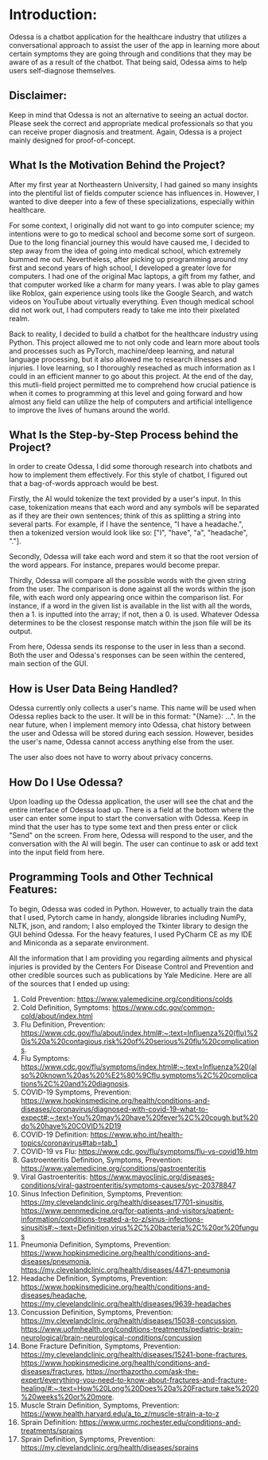# **Introduction:**
Odessa is a chatbot application for the healthcare industry that utilizes a conversational approach 
to assist the user of the app in learning more about certain symptoms they are going through and conditions 
that they may be aware of as a result of the chatbot. That being said, Odessa aims to help users self-diagnose 
themselves. 

## **Disclaimer:**
Keep in mind that Odessa is not an alternative to seeing an actual doctor. Please seek the 
correct and appropriate medical professionals so that you can receive proper diagnosis and treatment. Again, Odessa 
is a project mainly designed for proof-of-concept.



## **What Is the Motivation Behind the Project?**
After my first year at Northeastern University, I had gained so many insights into the plentiful list of fields computer 
science has influences in. However, I wanted to dive deeper into a few of these specializations, especially within 
healthcare. 

For some context, I originally did not want to go into computer science; my intentions were to go to medical school and 
become some sort of surgeon. Due to the long financial journey this would have caused me, I decided to step away from 
the idea of going into medical school, which extremely bummed me out. Nevertheless, after picking up programming around 
my first and second years of high school, I developed a greater love for computers. I had one of the original Mac 
laptops, a gift from my father, and that computer worked like a charm for many years. I was able to play games like 
Roblox, gain experience using tools like the Google Search, and watch videos on YouTube about virtually everything. Even
though medical school did not work out, I had computers ready to take me into their pixelated realm. 

Back to reality, I decided to build a chatbot for the healthcare industry using Python. This project allowed me to not 
only code and learn more about tools and processes such as PyTorch, machine/deep learning, and natural language 
processing, but it also allowed me to research illnesses and injuries. I love learning, so I thoroughly reseached as much 
information as I could in an efficient manner to go about this project. At the end of the day, this mutli-field project
permitted me to comprehend how crucial patience is when it comes to programming at this level and going forward and how 
almost any field can utilize the help of computers and artificial intelligence to improve the lives of humans around the 
world. 



## **What Is the Step-by-Step Process behind the Project?**
In order to create Odessa, I did some thorough research into chatbots and how to implement them effectively. For this 
style of chatbot, I figured out that a bag-of-words approach would be best. 

Firstly, the AI would tokenize the text provided by a user's input. In this case, tokenization means that each word and 
any symbols will be separated as if they are their own sentences; think of this as splitting a string into several 
parts. For example, if I have the sentence, "I have a headache.", then a tokenized version would look like so: ["I", 
"have", "a", "headache", "."].

Secondly, Odessa will take each word and stem it so that the root version of the word appears. For instance, prepares 
would become prepar.

Thirdly, Odessa will compare all the possible words with the given string from the user. The comparison is done against
all the words within the json file, with each word only appearing once within the comparison list. For instance, if a 
word in the given list is available in the list with all the words, then a 1. is inputted into the array; if not, then
a 0. is used. Whatever Odessa determines to be the closest response match within the json file will be its output. 

From here, Odessa sends its response to the user in less than a second. Both the user and Odessa's responses can be 
seen within the centered, main section of the GUI.



## **How is User Data Being Handled?**
Odessa currently only collects a user's name. This name will be used when Odessa replies back to the user. It will be 
in this format: "{Name}: ...". In the near future, when I implement memory into Odessa, chat history 
between the user and Odessa will be stored during each session. However, besides the user's name, Odessa cannot access
anything else from the user. 

The user also does not have to worry about privacy concerns. 


## **How Do I Use Odessa?**
Upon loading up the Odessa application, the user will see the chat and the entire interface of Odessa load up. There is 
a field at the bottom where the user can enter some input to start the conversation with Odessa. Keep in mind that the 
user has to type some text and then press enter or click "Send" on the screen. From here, Odessa will respond to the 
user, and the conversation with the AI will begin. The user can continue to ask or add text into the input field from 
here. 




## **Programming Tools and Other Technical Features:**
To begin, Odessa was coded in Python. However, to actually train the data that I used, Pytorch came in handy, alongside 
libraries including NumPy, NLTK, json, and random; I also employed the Tkinter library to design the GUI behind Odessa. 
For the heavy features, I used PyCharm CE as my IDE and Miniconda as a separate environment. 


All the information that I am providing you regarding ailments and physical injuries is provided by the Centers For 
Disease Control and Prevention and other credible sources such as publications by Yale Medicine. Here are all of the 
sources that I ended up using: 
1. Cold Prevention: https://www.yalemedicine.org/conditions/colds
2. Cold Definition, Symptoms: https://www.cdc.gov/common-cold/about/index.html
3. Flu Definition, Prevention: https://www.cdc.gov/flu/about/index.html#:~:text=Influenza%20(flu)%20is%20a%20contagious,risk%20of%20serious%20flu%20complications.
4. Flu Symptoms: https://www.cdc.gov/flu/symptoms/index.html#:~:text=Influenza%20(also%20known%20as%20%E2%80%9Cflu,symptoms%2C%20complications%2C%20and%20diagnosis.
5. COVID-19 Symptoms, Prevention: https://www.hopkinsmedicine.org/health/conditions-and-diseases/coronavirus/diagnosed-with-covid-19-what-to-expect#:~:text=You%20may%20have%20fever%2C%20cough,but%20do%20have%20COVID%2D19
6. COVID-19 Definition: https://www.who.int/health-topics/coronavirus#tab=tab_1
7. COVID-19 vs Flu: https://www.cdc.gov/flu/symptoms/flu-vs-covid19.htm
8. Gastroenteritis Definition, Symptoms, Prevention: https://www.yalemedicine.org/conditions/gastroenteritis
9. Viral Gastroenteritis: https://www.mayoclinic.org/diseases-conditions/viral-gastroenteritis/symptoms-causes/syc-20378847
10. Sinus Infection Definition, Symptoms, Prevention: https://my.clevelandclinic.org/health/diseases/17701-sinusitis, https://www.pennmedicine.org/for-patients-and-visitors/patient-information/conditions-treated-a-to-z/sinus-infections-sinusitis#:~:text=Definition,virus%2C%20bacteria%2C%20or%20fungus
11. Pneumonia Definition, Symptoms, Prevention: https://www.hopkinsmedicine.org/health/conditions-and-diseases/pneumonia, https://my.clevelandclinic.org/health/diseases/4471-pneumonia
12. Headache Definition, Symptoms, Prevention: https://www.hopkinsmedicine.org/health/conditions-and-diseases/headache, https://my.clevelandclinic.org/health/diseases/9639-headaches 
13. Concussion Definition, Symptoms, Prevention: https://my.clevelandclinic.org/health/diseases/15038-concussion, https://www.uofmhealth.org/conditions-treatments/pediatric-brain-neurological/brain-neurological-conditions/concussion
14. Bone Fracture Definition, Symptoms, Prevention: https://my.clevelandclinic.org/health/diseases/15241-bone-fractures, https://www.hopkinsmedicine.org/health/conditions-and-diseases/fractures, https://northazortho.com/ask-the-expert/everything-you-need-to-know-about-fractures-and-fracture-healing/#:~:text=How%20Long%20Does%20a%20Fracture,take%2020%20weeks%20or%20more.
15. Muscle Strain Definition, Symptoms, Prevention: https://www.health.harvard.edu/a_to_z/muscle-strain-a-to-z
16. Sprain Definition: https://www.urmc.rochester.edu/conditions-and-treatments/sprains
17. Sprain Definition, Symptoms, Prevention: https://my.clevelandclinic.org/health/diseases/sprains
